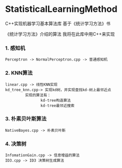 # StatisticalLearningMethod

C++实现机器学习基本算法库   基于《统计学习方法》书

《统计学习方法》介绍的算法 我将在此库中用C++来实现

### 1. 感知机
    Perceptron -> NormalPerceptron.cpp -> 普通感知机

### 2. KNN算法
    linear.cpp -> 线性KNN实现
    kd_tree_knn.cpp-> 实现kd树，并实现查找kd-树上最邻近点
             实现的算法有：
                    kd-tree构造算法
                    kd-tree最邻近搜索

### 3. 朴素贝叶斯算法
    NativeBayes.cpp -> 朴素贝叶斯
    
### 4. 决策树
    InfomationGain.cpp -> 信息增益的算法
    ID3.cpp -> ID3 决策树生成算法
